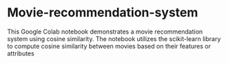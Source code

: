 # Movie-recommendation-system
This Google Colab notebook demonstrates a movie recommendation system using cosine similarity. The notebook utilizes the scikit-learn library to compute cosine similarity between movies based on their features or attributes
